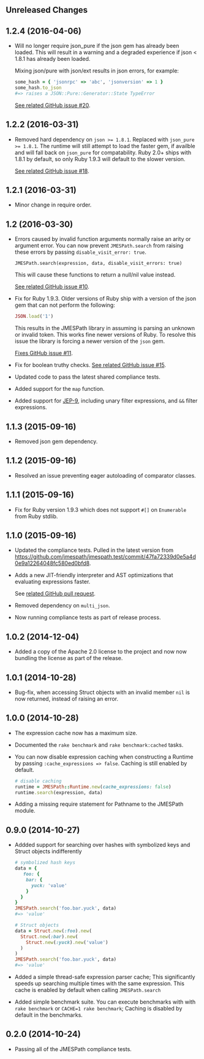 Unreleased Changes
------------------

1.2.4 (2016-04-06)
------------------

* Will no longer require json_pure if the json gem has already been loaded.
  This will result in a warning and a degraded experience if json < 1.8.1
  has already been loaded.

  Mixing json/pure with json/ext results in json errors, for example:

  ```ruby
  some_hash = { 'jsonrpc' => 'abc', 'jsonversion' => 1 }
  some_hash.to_json
  #=> raises a JSON::Pure::Generator::State TypeError
  ```

  [See related GitHub issue #20](https://github.com/jmespath/jmespath.rb/issues/20).

1.2.2 (2016-03-31)
------------------

* Removed hard dependency on `json >= 1.8.1`. Replaced with `json_pure >= 1.8.1`.
  The runtime will still attempt to load the faster gem, if availble and will fall
  back on `json_pure` for compatability. Ruby 2.0+ ships with 1.8.1 by default,
  so only Ruby 1.9.3 will default to the slower version.

  [See related GitHub issue #18](https://github.com/jmespath/jmespath.rb/pull/18).

1.2.1 (2016-03-31)
------------------

* Minor change in require order.

1.2 (2016-03-30)
------------------

* Errors caused by invalid function arguments normally raise
  an arity or argument error. You can now prevent `JMESPath.search`
  from raising these errors by passing `disable_visit_error: true`.

  ```
  JMESPath.search(expression, data, disable_visit_errors: true)
  ```

  This will cause these functions to return a null/nil value instead.

  [See related GitHub issue #10](https://github.com/jmespath/jmespath.rb/pull/10).

* Fix for Ruby 1.9.3. Older versions of Ruby ship with a version of the json
  gem that can not perform the following:

  ```ruby
  JSON.load('1')
  ```

  This results in the JMESPath library in assuming is parsing an unknown or
  invalid token. This works fine newer versions of Ruby. To resolve this issue
  the library is forcing a newer version of the `json` gem.

  [Fixes GitHub issue #11](https://github.com/jmespath/jmespath.rb/issues/11).

* Fix for boolean truthy checks.
  [See related GitHub issue #15](https://github.com/jmespath/jmespath.rb/pull/15).

* Updated code to pass the latest shared compliance tests.

* Added support for the `map` function.

* Added support for [JEP-9](https://github.com/jmespath/jmespath.site/blob/master/docs/proposals/improved-filters.rst),
  including unary filter expressions, and `&&` filter expressions.

1.1.3 (2015-09-16)
------------------

* Removed json gem dependency.

1.1.2 (2015-09-16)
------------------

* Resolved an issue preventing eager autoloading of comparator classes.

1.1.1 (2015-09-16)
------------------

* Fix for Ruby version 1.9.3 which does not support `#[]`
  on `Enumerable` from Ruby stdlib.

1.1.0 (2015-09-16)
------------------

* Updated the compliance tests. Pulled in the latest version from
  https://github.com/jmespath/jmespath.test/commit/47fa72339d0e5a4d0e9a12264048fc580ed0bfd8.

* Adds a new JIT-friendly interpreter and AST optimizations that evaluating
  expressions faster.

  See [related GitHub pull request](https://github.com/jmespath/jmespath.rb/pull/4).

* Removed dependency on `multi_json`.

* Now running compliance tests as part of release process.

1.0.2 (2014-12-04)
------------------

* Added a copy of the Apache 2.0 license to the project and now
  now bundling the license as part of the release.

1.0.1 (2014-10-28)
------------------

* Bug-fix, when accessing Struct objects with an invalid member
  `nil` is now returned, instead of raising an error.

1.0.0 (2014-10-28)
------------------

* The expression cache now has a maximum size.

* Documented the `rake benchmark` and `rake benchmark:cached` tasks.

* You can now disable expression caching when constructing a Runtime by
  passing `:cache_expressions => false`. Caching is still enabled by
  default.

  ```ruby
  # disable caching
  runtime = JMESPath::Runtime.new(cache_expressions: false)
  runtime.search(expression, data)
  ```

* Adding a missing require statement for Pathname to the JMESPath module.

0.9.0 (2014-10-27)
------------------

* Addded support for searching over hashes with symbolized keys and Struct
  objects indifferently

  ```ruby
  # symbolized hash keys
  data = {
     foo: {
      bar: {
        yuck: 'value'
      }
    }
  }
  JMESPath.search('foo.bar.yuck', data)
  #=> 'value'

  # Struct objects
  data = Struct.new(:foo).new(
    Struct.new(:bar).new(
      Struct.new(:yuck).new('value')
    )
  )
  JMESPath.search('foo.bar.yuck', data)
  #=> 'value'
  ```

* Added a simple thread-safe expression parser cache; This significantly speeds
  up searching multiple times with the same expression. This cache is enabled
  by default when calling `JMESPath.search`

* Added simple benchmark suite. You can execute benchmarks with with `rake benchmark`
  or `CACHE=1 rake benchmark`; Caching is disabled by default in the benchmarks.

0.2.0 (2014-10-24)
------------------

* Passing all of the JMESPath compliance tests.

